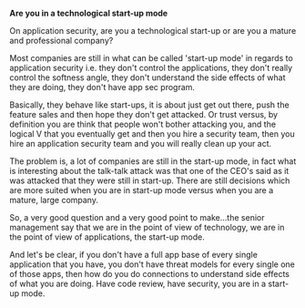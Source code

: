 **Are you in a technological start-up mode**

On application security, are you a technological start-up or are you a mature and professional company? 

Most companies are still in what can be called 'start-up mode' in regards to application security i.e. they don't control the applications, they don't really control the softness angle, they don't understand the side effects of what they are doing, they don't have app sec program.

Basically, they behave like start-ups, it is about just get out there, push the feature sales and then hope they don't get attacked. Or trust versus, by definition you are think that people won't bother attacking you, and the logical V that you eventually get and then you hire a security team, then you hire an application security team and you will really clean up your act.

The problem is, a lot of companies are still in the start-up mode, in fact what is interesting about the talk-talk attack was that one of the CEO's said as it was attacked that they were still in start-up. There are still decisions which are more suited when you are in start-up mode versus when you are a mature, large company.

So, a very good question and a very good point to make...the senior management say that we are in the point of view of technology, we are in the point of view of applications, the start-up mode.

And let's be clear, if you don't have a full app base of every single application that you have, you don't have threat models for every single one of those apps, then how do you do connections to understand side effects of what you are doing. Have code review, have security, you are in a start-up mode.
